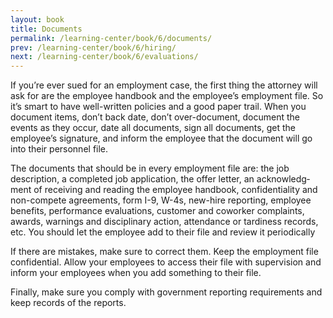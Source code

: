 ```yaml
---
layout: book
title: Documents
permalink: /learning-center/book/6/documents/
prev: /learning-center/book/6/hiring/
next: /learning-center/book/6/evaluations/
---
```


If you’re ever sued for an employ­ment case, the first thing the attor­ney will ask for are the employee hand­book and the employee’s employ­ment file. So it’s smart to have well-written poli­cies and a good paper trail. When you doc­u­ment items, don’t back date, don’t over-document, doc­u­ment the events as they occur, date all doc­u­ments, sign all doc­u­ments, get the employee’s sig­na­ture, and inform the employee that the doc­u­ment will go into their per­son­nel file.

The doc­u­ments that should be in every employ­ment file are: the job descrip­tion, a com­pleted job appli­ca­tion, the offer let­ter, an acknowl­edg­ment of receiv­ing and read­ing the employee hand­book, con­fi­den­tial­ity and non-compete agree­ments, form I-9, W-4s, new-hire report­ing, employee ben­e­fits, per­for­mance eval­u­a­tions, cus­tomer and coworker com­plaints, awards, warn­ings and dis­ci­pli­nary action, atten­dance or tar­di­ness records, etc. You should let the employee add to their file and review it periodically

If there are mis­takes, make sure to cor­rect them. Keep the employ­ment file con­fi­den­tial. Allow your employ­ees to access their file with super­vi­sion and inform your employ­ees when you add some­thing to their file.

Finally, make sure you com­ply with gov­ern­ment report­ing require­ments and keep records of the reports.